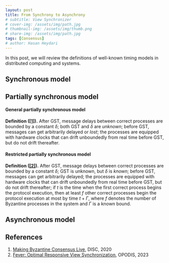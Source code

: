 ```yaml
---
layout: post
title: From Synchrony to Asynchrony
# subtitle: View Synchronizer
# cover-img: /assets/img/path.jpg
# thumbnail-img: /assets/img/thumb.png
# share-img: /assets/img/path.jpg
tags: [Consensus]
# author: Hasan Heydari
---
```


In this post, we will review the definitions of well-known timing models in distributed computing and systems.

## Synchronous model 

## Partially synchronous model

#### General partially synchronous model
**Definition ([[1]](https://software.imdea.org/~gotsman/papers/bftlive-disc20.pdf)).** After GST, message delays between correct processes are bounded by a constant $\delta$; both GST and $\delta$ are *unknown*; before GST, messages can get arbitrarily delayed or *lost*; the processes are equipped with hardware clocks that can drift unboundedly from real time before GST, but do not drift thereafter.

#### Restricted partially synchronous model
**Definition ([[2]](https://arxiv.org/pdf/2301.09881.pdf)).** After GST, message delays between correct processes are bounded by a constant $\delta$; GST is unknown, but $\delta$ is *known*; before GST, messages can get arbitrarily delayed; the processes are equipped with hardware clocks that can drift unboundedly from real time before GST, but do not drift thereafter; if $t$ is the time when the first correct process begins the protocol execution, then at least $f$ other correct processes begin the protocol execution at most by time $t+\Gamma$, where $f$ denotes the number of Byzantine processes in the system and $\Gamma$ is a known bound.

## Asynchronous model

## References
1. [Making Byzantine Consensus Live](https://software.imdea.org/~gotsman/papers/bftlive-disc20.pdf), DISC, 2020
2. [Fever: Optimal Responsive View Synchronization](https://arxiv.org/pdf/2301.09881.pdf), OPODIS, 2023

